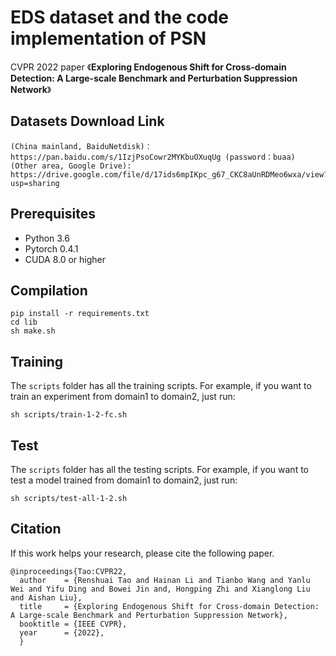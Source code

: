 # EDS dataset and the code implementation of PSN
CVPR 2022 paper 《**Exploring Endogenous Shift for Cross-domain Detection: A Large-scale Benchmark and Perturbation Suppression Network**》

## Datasets Download Link
```
(China mainland, BaiduNetdisk)：https://pan.baidu.com/s/1IzjPsoCowr2MYKbuOXuqUg (password：buaa)
(Other area, Google Drive): https://drive.google.com/file/d/17ids6mpIKpc_g67_CKC8aUnRDMeo6wxa/view?usp=sharing
```

## Prerequisites
- Python 3.6
- Pytorch 0.4.1
- CUDA 8.0 or higher
## Compilation

```
pip install -r requirements.txt
cd lib
sh make.sh
```

## Training
The `scripts` folder has all the training scripts. For example, if you want to train an experiment from domain1 to domain2, just run:
```
sh scripts/train-1-2-fc.sh
```
## Test
The `scripts` folder has all the testing scripts. For example, if you want to test a model trained from domain1 to domain2, just run:
```
sh scripts/test-all-1-2.sh
```

## Citation
If this work helps your research, please cite the following paper.
```
@inproceedings{Tao:CVPR22,
  author    = {Renshuai Tao and Hainan Li and Tianbo Wang and Yanlu Wei and Yifu Ding and Bowei Jin and, Hongping Zhi and Xianglong Liu and Aishan Liu},
  title     = {Exploring Endogenous Shift for Cross-domain Detection: A Large-scale Benchmark and Perturbation Suppression Network},
  booktitle = {IEEE CVPR},
  year      = {2022},
  } 

```

